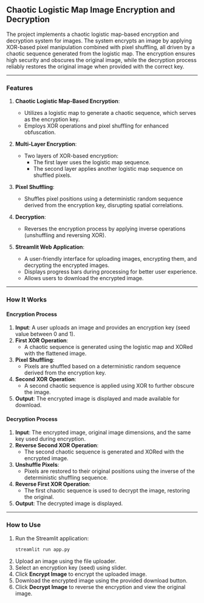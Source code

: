 ## Chaotic Logistic Map Image Encryption and Decryption

The project implements a chaotic logistic map-based encryption and decryption system for images. The system encrypts an image by applying XOR-based pixel manipulation combined with pixel shuffling, all driven by a chaotic sequence generated from the logistic map. The encryption ensures high security and obscures the original image, while the decryption process reliably restores the original image when provided with the correct key.

---

### **Features**
1. **Chaotic Logistic Map-Based Encryption**:
   - Utilizes a logistic map to generate a chaotic sequence, which serves as the encryption key.
   - Employs XOR operations and pixel shuffling for enhanced obfuscation.

2. **Multi-Layer Encryption**:
   - Two layers of XOR-based encryption:
     - The first layer uses the logistic map sequence.
     - The second layer applies another logistic map sequence on shuffled pixels.

3. **Pixel Shuffling**:
   - Shuffles pixel positions using a deterministic random sequence derived from the encryption key, disrupting spatial correlations.

4. **Decryption**:
   - Reverses the encryption process by applying inverse operations (unshuffling and reversing XOR).

5. **Streamlit Web Application**:
   - A user-friendly interface for uploading images, encrypting them, and decrypting the encrypted images.
   - Displays progress bars during processing for better user experience.
   - Allows users to download the encrypted image.

---

### **How It Works**
#### **Encryption Process**
1. **Input**: A user uploads an image and provides an encryption key (seed value between 0 and 1).
2. **First XOR Operation**:
   - A chaotic sequence is generated using the logistic map and XORed with the flattened image.
3. **Pixel Shuffling**:
   - Pixels are shuffled based on a deterministic random sequence derived from the encryption key.
4. **Second XOR Operation**:
   - A second chaotic sequence is applied using XOR to further obscure the image.
5. **Output**: The encrypted image is displayed and made available for download.

#### **Decryption Process**
1. **Input**: The encrypted image, original image dimensions, and the same key used during encryption.
2. **Reverse Second XOR Operation**:
   - The second chaotic sequence is generated and XORed with the encrypted image.
3. **Unshuffle Pixels**:
   - Pixels are restored to their original positions using the inverse of the deterministic shuffling sequence.
4. **Reverse First XOR Operation**:
   - The first chaotic sequence is used to decrypt the image, restoring the original.
5. **Output**: The decrypted image is displayed.

---

### **How to Use**
1. Run the Streamlit application:
   ```bash
   streamlit run app.py
   ```
2. Upload an image using the file uploader.
3. Select an encryption key (seed) using slider.
4. Click **Encrypt Image** to encrypt the uploaded image.
5. Download the encrypted image using the provided download button.
6. Click **Decrypt Image** to reverse the encryption and view the original image.
